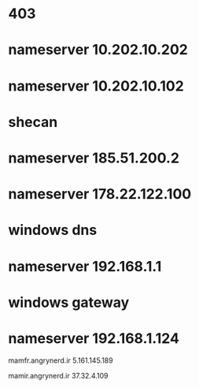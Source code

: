 # 403
# nameserver 10.202.10.202
# nameserver 10.202.10.102

# shecan
# nameserver 185.51.200.2
# nameserver 178.22.122.100


# windows dns
# nameserver 192.168.1.1

# windows gateway
# nameserver 192.168.1.124


mamfr.angrynerd.ir
5.161.145.189

mamir.angrynerd.ir
37.32.4.109





